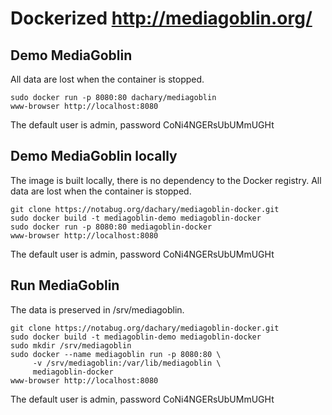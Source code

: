 Dockerized http://mediagoblin.org/
==================================

Demo MediaGoblin
----------------

All data are lost when the container is stopped.

    sudo docker run -p 8080:80 dachary/mediagoblin
    www-browser http://localhost:8080

The default user is admin, password CoNi4NGERsUbUMmUGHt

Demo MediaGoblin locally
------------------------

The image is built locally, there is no dependency to the Docker registry. All data are lost when the container is stopped.

    git clone https://notabug.org/dachary/mediagoblin-docker.git
    sudo docker build -t mediagoblin-demo mediagoblin-docker
    sudo docker run -p 8080:80 mediagoblin-docker
    www-browser http://localhost:8080

The default user is admin, password CoNi4NGERsUbUMmUGHt

Run MediaGoblin
---------------

The data is preserved in /srv/mediagoblin.

    git clone https://notabug.org/dachary/mediagoblin-docker.git
    sudo docker build -t mediagoblin-demo mediagoblin-docker
    sudo mkdir /srv/mediagoblin
    sudo docker --name mediagoblin run -p 8080:80 \
         -v /srv/mediagoblin:/var/lib/mediagoblin \
         mediagoblin-docker
    www-browser http://localhost:8080

The default user is admin, password CoNi4NGERsUbUMmUGHt
